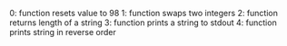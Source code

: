 0: function resets value to 98
1: function swaps two integers
2: function returns length of a string
3: function prints a string to stdout
4: function prints string in reverse order
